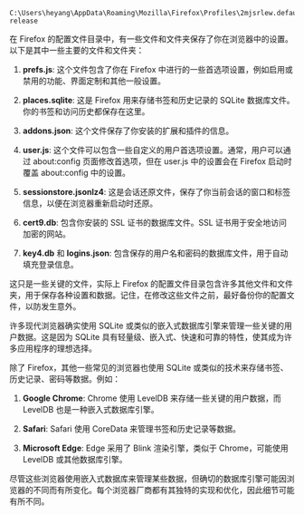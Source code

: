   
```
C:\Users\heyang\AppData\Roaming\Mozilla\Firefox\Profiles\2mjsrlew.default-release
```
在 Firefox 的配置文件目录中，有一些文件和文件夹保存了你在浏览器中的设置。以下是其中一些主要的文件和文件夹：

1. **prefs.js**: 这个文件包含了你在 Firefox 中进行的一些首选项设置，例如启用或禁用的功能、界面定制和其他一般设置。
    
2. **places.sqlite**: 这是 Firefox 用来存储书签和历史记录的 SQLite 数据库文件。你的书签和访问历史都保存在这里。
    
3. **addons.json**: 这个文件保存了你安装的扩展和插件的信息。
    
4. **user.js**: 这个文件可以包含一些自定义的用户首选项设置。通常，用户可以通过 about:config 页面修改首选项，但在 user.js 中的设置会在 Firefox 启动时覆盖 about:config 中的设置。
    
5. **sessionstore.jsonlz4**: 这是会话还原文件，保存了你当前会话的窗口和标签信息，以便在浏览器重新启动时还原。
    
6. **cert9.db**: 包含你安装的 SSL 证书的数据库文件。SSL 证书用于安全地访问加密的网站。
    
7. **key4.db** 和 **logins.json**: 包含保存的用户名和密码的数据库文件，用于自动填充登录信息。
    

这只是一些关键的文件，实际上 Firefox 的配置文件目录包含许多其他文件和文件夹，用于保存各种设置和数据。记住，在修改这些文件之前，最好备份你的配置文件，以防发生意外。

许多现代浏览器确实使用 SQLite 或类似的嵌入式数据库引擎来管理一些关键的用户数据。这是因为 SQLite 具有轻量级、嵌入式、快速和可靠的特性，使其成为许多应用程序的理想选择。

除了 Firefox，其他一些常见的浏览器也使用 SQLite 或类似的技术来存储书签、历史记录、密码等数据。例如：

1. **Google Chrome**: Chrome 使用 LevelDB 来存储一些关键的用户数据，而 LevelDB 也是一种嵌入式数据库引擎。
    
2. **Safari**: Safari 使用 CoreData 来管理书签和历史记录等数据。
    
3. **Microsoft Edge**: Edge 采用了 Blink 渲染引擎，类似于 Chrome，可能使用 LevelDB 或其他数据库引擎。
    

尽管这些浏览器使用嵌入式数据库来管理某些数据，但确切的数据库引擎可能因浏览器的不同而有所变化。每个浏览器厂商都有其独特的实现和优化，因此细节可能有所不同。
